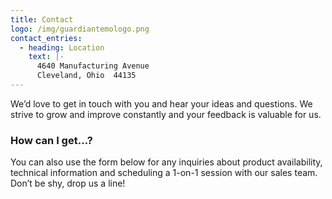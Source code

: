 ```yaml
---
title: Contact
logo: /img/guardiantemologo.png
contact_entries:
  - heading: Location
    text: |-
      4640 Manufacturing Avenue
      Cleveland, Ohio  44135
---
```

We’d love to get in touch with you and hear your ideas and
questions. We strive to grow and improve constantly and your feedback
is valuable for us.

<h3 class="f4 b lh-title mb2">How can I get…?</h3>

You can also use the form below for any inquiries about product
availability, technical information and scheduling a 1-on-1 session
with our sales team. Don’t be shy, drop us a line!

